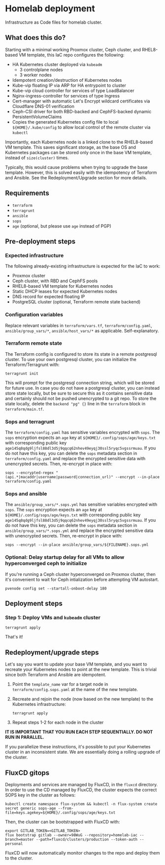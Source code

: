# Homelab deployment

Infrastructure as Code files for homelab cluster.

## What does this do?

Starting with a minimal working Proxmox cluster, Ceph cluster, and RHEL8-based VM template, this IaC repo configures the following:

* HA Kubernetes cluster deployed via `kubeadm`
    * 3 controlplane nodes
    * 3 worker nodes
* Idempotent creation/destruction of Kubernetes nodes
* Kube-vip floating IP via ARP for HA entrypoint to cluster
* Kube-vip cloud controller for services of type LoadBalancer
* Nginx-ingress-controller for services of type Ingress
* Cert-manager with automatic Let's Encrypt wildcard certificates via Cloudflare DNS-01 verification
* Ceph-CSI driver for both RBD-backed and CephFS-backed dynamic PersistentVolumeClaims 
* Copies the generated Kubernetes config file to local `${HOME}/.kube/config` to allow local control of the remote cluster via `kubectl`

Importantly, each Kubernetes node is a linked clone to the RHEL8-based VM template. This saves significant storage, as the base OS and Kubernetes packages can be stored only once in the base VM template, instead of `size(cluster)` times.

Typically, this would cause problems when trying to upgrade the base template. However, this is solved easily with the idempotency of Terraform and Ansible. See the Redeployment/Upgrade section for more details.

## Requirements

* `terraform`
* `terragrunt`
* `ansible`
* `sops`
* `age` (optional, but please use `age` instead of PGP)

## Pre-deployment steps

### Expected infrastructure

The following already-existing infrastructure is expected for the IaC to work:

* Proxmox cluster
* Ceph cluster, with RBD and CephFS pools
* RHEL8-based VM template for Kubernetes nodes
* Static DHCP leases for expected Kubernetes nodes
* DNS record for expected floating IP
* PostgreSQL cluster (optional, Terraform remote state backend)

### Configuration variables

Replace relevant variables in `terraform/vars.tf`, `terraform/config.yaml`, `ansible/group_vars/*`, `ansible/host_vars/*` as applicable. Self-explanatory.

### Terraform remote state

The Terraform config is configured to store its state in a remote postgresql cluster. To use your own postgresql cluster, you can initialize the Terraform/Terragrunt with:

```
terragrunt init
```

This will prompt for the postgresql connection string, which will be stored for future use. In case you do not have a postgresql cluster, you can instead store state locally, but be sure to secure this as it contains sensitive data and certainly should not be pushed unencrypted to a git repo. To store the state locally, delete the `backend "pg" {}` line in the `terraform` block in `terraform/main.tf`.

### Sops and terragrunt

The `terraform/config.yaml` has sensitive variables encrypted with `sops`. The `sops` encryption expects an `age` key at `${HOME}/.config/sops/age/keys.txt` with corresponding public key `age145q8qdg9ljfsl88dl3d5j9qqcq62nhev49eyqj30ssl5ryqc5vgssrmuau`. If you do not have this key, you can delete the `sops` metadata section in `terraform/config.yaml` and replace the encrypted sensitive data with unencrypted secrets. Then, re-encrypt in place with:

```
sops --encrypted-regex "(api.*|macaddr|username|password|connection_url)" --encrypt --in-place terraform/config.yaml
```

### Sops and ansible

The `ansible/group_vars/*.sops.yml` has sensitive variables encrypted with `sops`. The `sops` encryption expects an `age` key at `${HOME}/.config/sops/age/keys.txt` with corresponding public key `age145q8qdg9ljfsl88dl3d5j9qqcq62nhev49eyqj30ssl5ryqc5vgssrmuau`. If you do not have this key, you can delete the `sops` metadata section in `ansible/group_vars/*.sops.yml` and replace the encrypted sensitive data with unencrypted secrets. Then, re-encrypt in place with:

```
sops --encrypt --in-place ansible/group_vars/${FILENAME}.sops.yml
```

### Optional: Delay startup delay for all VMs to allow hyperconverged ceph to initialize

If you're running a Ceph cluster hyperconverged on Proxmox cluster, then it's convenient to wait for Ceph intialization before attempting VM autostart.

```
pvenode config set --startall-onboot-delay 180
```

## Deployment steps


### Step 1: Deploy VMs and `kubeadm` cluster

```
terragrunt apply
```

That's it!

## Redeployment/upgrade steps

Let's say you want to update your base VM template, and you want to recreate your Kubernetes nodes to point at the new template. This is trivial since both Terraform and Ansible are idempotent.

1. Point the `template_name` var for a target node in `terraform/config.sops.yaml` at the name of the new template.
1. Recreate and rejoin the node (now based on the new template) to the Kubernetes infrastructure:

    `terragrunt apply`

1. Repeat steps 1-2 for each node in the cluster

**IT IS IMPORTANT THAT YOU RUN EACH STEP SEQUENTIALLY. DO NOT RUN IN PARALLEL.**

If you parallelize these instructions, it's possible to put your Kubernetes cluster in an inconsistent state. We are essentially doing a rolling upgrade of the cluster.

## FluxCD gitops

Deployments and services are managed by FluxCD, in the `fluxcd` directory. In order to use the CD managed by FluxCD, the cluster expects the correct SOPS key in the cluster as follows:

```
kubectl create namespace flux-system && kubectl -n flux-system create secret generic sops-age --from-file=keys.agekey=${HOME}/.config/sops/age/keys.txt
```

Then, the cluster can be bootstrapped with FluxCD with:

```
export GITLAB_TOKEN=<GITLAB_TOKEN>
flux bootstrap gitlab --owner=98WuG --repository=homelab-iac --branch=master --path=fluxcd/clusters/production --token-auth --personal
```

FluxCD will now automatically monitor changes to the repo and deploy them to the cluster.
